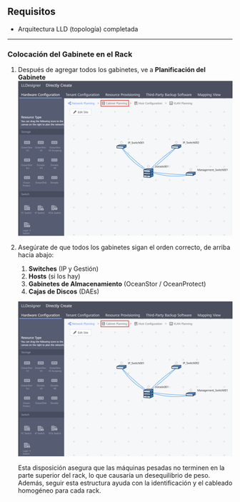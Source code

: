 
## **Requisitos**

* Arquitectura LLD (topología) completada

---

### **Colocación del Gabinete en el Rack**

1. Después de agregar todos los gabinetes, ve a **Planificación del Gabinete**
   ![CabinetPlacement001](../../Images/CabinetPlacement001.png)
2. Asegúrate de que todos los gabinetes sigan el orden correcto, de arriba hacia abajo:

   1. **Switches** (IP y Gestión)
   2. **Hosts** (si los hay)
   3. **Gabinetes de Almacenamiento** (OceanStor / OceanProtect)
   4. **Cajas de Discos** (DAEs)

   ![CabinetPlacement002](../../Images/CabinetPlacement001.png)

   Esta disposición asegura que las máquinas pesadas no terminen en la parte superior del rack, lo que causaría un desequilibrio de peso. Además, seguir esta estructura ayuda con la identificación y el cableado homogéneo para cada rack.
